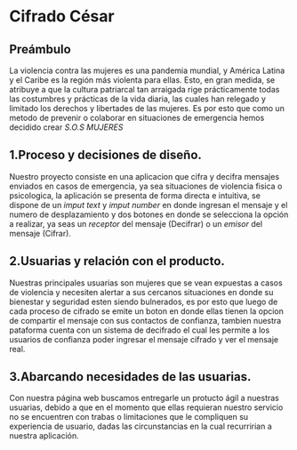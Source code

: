 # Cifrado César

## Preámbulo
La violencia contra las mujeres es una pandemia mundial, y América Latina y el Caribe es la región más violenta para ellas. Esto, en gran medida, se atribuye a que la cultura patriarcal tan arraigada rige prácticamente todas las costumbres y prácticas de la vida diaria, las cuales han relegado y limitado los derechos y libertades de las mujeres.
Es por esto que como un metodo de prevenir o colaborar en situaciones de emergencia hemos decidido crear *S.O.S MUJERES* 

## 1.Proceso y decisiones de diseño.
Nuestro proyecto consiste en una aplicacion que cifra y decifra mensajes enviados en casos de emergencia, ya sea situaciones de violencia fisica o psicologica, la aplicación se presenta de forma directa e intuitiva, se dispone de un *imput text* y *imput number* en donde ingresan el mensaje y el numero de desplazamiento y dos botones en donde se selecciona la opción a realizar, ya seas un *receptor* del mensaje (Decifrar) o un *emisor* del mensaje (Cifrar).

## 2.Usuarias y relación con el producto.
Nuestras principales usuarias son mujeres que se vean expuestas a casos de violencia y necesiten alertar a sus cercanos situaciones en donde su bienestar y seguridad esten siendo bulnerados, es por esto que luego de cada proceso de cifrado se emite un boton en donde ellas tienen la opcion de compartir el mensaje con sus contactos de confianza, tambien nuestra pataforma cuenta con un sistema de decifrado el cual les permite a los usuarios de confianza poder ingresar el mensaje cifrado y ver el mensaje real.

## 3.Abarcando necesidades de las usuarias.
Con nuestra página web buscamos entregarle un protucto ágil a nuestras usuarias, debido a que en el momento que ellas requieran nuestro servicio no se encuentren con trabas o limitaciones que le compliquen su experiencia de usuario, dadas las circunstancias en la cual recurririan a nuestra aplicación.
